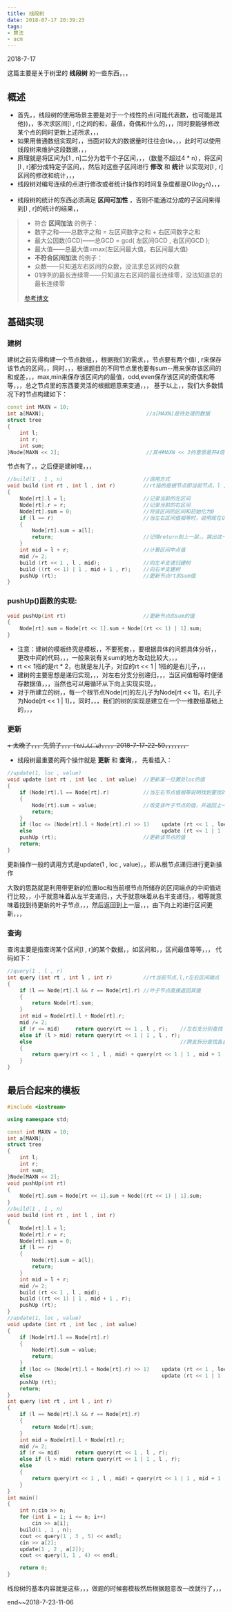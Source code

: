 ```yaml
---
title: 线段树
date: 2018-07-17 20:39:23
tags:
- 算法
- acm
---
```

2018-7-17

这篇主要是关于树里的 **线段树** 的一些东西，，，

## 概述
+ 首先，，线段树的使用场景主要是对于一个线性的点(可能代表数，也可能是其他))，，多次求区间[l , r]之间的和，最值，奇偶和什么的，，，同时要能够修改某个点的同时更新上述所求，，，
+ 如果用普通数组实现时，，当面对较大的数据量时往往会tle，，，此时可以使用线段树来维护这段数据，，，
+ 原理就是将区间为[1 , n]二分为若干个子区间，，，（数量不超过4 * n），将区间[l , r]都分成特定子区间，，然后对这些子区间进行 **修改** 和 **统计** 以实现对[l , r]区间的修改和统计，，，
+ 线段树对编号连续的点进行修改或者统计操作的时间复杂度都是O($log_2$n)，，，

<!-- more -->

+ 线段树的统计的东西必须满足 **区间可加性** ，否则不能通过分成的子区间来得到[l , r]的统计的结果，，

>+ 符合 **区间加法** 的例子：
>+ 数字之和——总数字之和 = 左区间数字之和 + 右区间数字之和
>+ 最大公因数(GCD)——总GCD = gcd( 左区间GCD , 右区间GCD );
>+ 最大值——总最大值=max(左区间最大值，右区间最大值)
>+ **不符合区间加法** 的例子：
>+ 众数——只知道左右区间的众数，没法求总区间的众数
>+ 01序列的最长连续零——只知道左右区间的最长连续零，没法知道总的最长连续零
>
>[参考博文](https://blog.csdn.net/yitongjun/article/details/53193724)

## 基础实现

### 建树
建树之前先得构建一个节点数组，，根据我们的需求，，节点要有两个值l , r来保存该节点的区间，，同时，，，根据题目的不同节点里也要有sum--用来保存该区间的和或差，，，max,min来保存该区间内的最值，odd,even保存该区间的奇偶和等等，，，总之节点里的东西要灵活的根据题意来变通，，，
基于以上，，我们大多数情况下的节点构建如下：

```cpp
const int MAXN = 10;
int a[MAXN];                                 //a[MAXN]是待处理的数据
struct tree
{
    int l;
    int r;
    int sum;
}Node[MAXN << 2];                            //其中MAXN << 2的意思是开4倍的MAXN的数组，，，
```

节点有了，，之后便是建树哩，，，

```cpp
//build(1 , 1 , n)                          //调用方式
void build (int rt , int l , int r)         //rt指的是根节点即当前节点，l , r即左右区间值
{
    Node[rt].l = l;                         //记录当前的左区间
    Node[rt].r = r;                         //记录当前的右区间
    Node[rt].sum = 0;                       //将该区间的区间和初始化为0
    if (l == r)                             //当左右区间值相等时，说明现在访问到了叶子节点，即该节点保存数据的值
    {
        Node[rt].sum = a[l];
        return;                             //记得return到上一层，，跳出这一条线
    }
    int mid = l + r;                        //计算区间中点值
    mid /= 2;
    build (rt << 1 , l , mid);              //向左半支递归建树
    build ((rt << 1) | 1 , mid + 1 , r);    //向右半支建树
    pushUp (rt);                            //更新节点rt的sum值
}
```
### pushUp()函数的实现:

```cpp
void pushUp(int rt)                         //更新节点的sum的值
{
    Node[rt].sum = Node[rt << 1].sum + Node[(rt << 1) | 1].sum;
}
```

+ 注意：建树的模板终究是模板，，不要死套，，要根据具体的问题具体分析，，更改中间的代码，，，一般来说有关sum的地方改动比较大，，，
+ rt << 1指的是rt * 2，也就是左儿子，对应的rt << 1 | 1指的是右儿子，，，
+ 建树的主要思想是递归实现，，，对左右分支分别递归，，，当区间值相等时便储存数据值，，，当然也可以用循环从下向上实现实现，，
+ 对于所建立的树，，每一个根节点Node[rt]的左儿子为Node[rt << 1]，右儿子为Node[rt << 1 | 1]，，同时，，，我们的树的实现是建立在一个一维数组基础上的，，，

### 更新

~~+ 太晚了，，，先鸽了，，，(*´ω`)人(´ω`*)，，，，2018-7-17-22-50，，，，，，，~~
+ 线段树最重要的两个操作就是 **更新** 和 **查询**，， 先看插入：

```cpp
//update(1, loc , value)
void update (int rt , int loc , int value)  //更新某一位置处loc的值
{
    if (Node[rt].l == Node[rt].r)           //当左右节点值相等说明找到要找的叶子节点
    {
        Node[rt].sum = value;               //改变该叶子节点的值，并返回上一层
        return;
    }
    if (loc <= (Node[rt].l + Node[rt].r) >> 1)    update (rt << 1 , loc , value);                                 //从左半支递归
    else                                          update (rt << 1 | 1 , loc , value);                           //从右半支递归
    pushUp (rt);                            //更新该节点的值
    return;
}
```
更新操作一般的调用方式是update(1 , loc , value)，，即从根节点递归进行更新操作

大致的思路就是利用带更新的位置loc和当前根节点所储存的区间端点的中间值进行比较，，小于就意味着从左半支递归，，大于就意味着从右半支递归，，相等就意味着找到待更新的叶子节点，，，然后返回到上一层，，，由下向上的进行区间更新，，，

### 查询

查询主要是指查询某个区间[l , r]的某个数据，，如区间和，，区间最值等等，，，
代码如下：
```cpp
//query(1 , l , r)
int query (int rt , int l , int r)          //rt当前节点,l,r左右区间端点
{
    if (l == Node[rt].l && r == Node[rt].r) //叶子节点直接返回其值
    {
        return Node[rt].sum;                
    }
    int mid = Node[rt].l + Node[rt].r;      
    mid /= 2;
    if (r <= mid)     return query(rt << 1 , l , r);    //左右支分别查找
    else if (l > mid) return query(rt << 1 | 1 , l , r);
    else                                                //跨支拆分查找各自的，最后相加
    {
        return query(rt << 1 , l , mid) + query(rt << 1 | 1 , mid + 1 , r);
    }
}
```
## 最后合起来的模板

```cpp
#include <iostream>

using namespace std;

const int MAXN = 10;
int a[MAXN];
struct tree
{
    int l;
    int r;
    int sum;
}Node[MAXN << 2];
void pushUp(int rt)
{
    Node[rt].sum = Node[rt << 1].sum + Node[(rt << 1) | 1].sum;
}
//build(1 , 1 , n)
void build (int rt , int l , int r)
{
    Node[rt].l = l;
    Node[rt].r = r;
    Node[rt].sum = 0;
    if (l == r)
    {
        Node[rt].sum = a[l];
        return;
    }
    int mid = l + r;
    mid /= 2;
    build (rt << 1 , l , mid);
    build ((rt << 1) | 1 , mid + 1 , r);
    pushUp (rt);
}
//update(1, loc , value)
void update (int rt , int loc , int value)
{
    if (Node[rt].l == Node[rt].r)
    {
        Node[rt].sum = value;
        return;
    }
    if (loc <= (Node[rt].l + Node[rt].r) >> 1)    update (rt << 1 , loc , value);
    else                                          update (rt << 1 | 1 , loc , value);
    pushUp (rt);
    return;
}
int query (int rt , int l , int r)
{
    if (l == Node[rt].l && r == Node[rt].r)
    {
        return Node[rt].sum;
    }
    int mid = Node[rt].l + Node[rt].r;
    mid /= 2;
    if (r <= mid)     return query(rt << 1 , l , r);
    else if (l > mid) return query(rt << 1 | 1 , l , r);
    else
    {
        return query(rt << 1 , l , mid) + query(rt << 1 | 1 , mid + 1 , r);
    }
}
int main()
{
    int n;cin >> n;
    for (int i = 1; i <= n; i++)
        cin >> a[i];
    build(1 , 1 , n);
    cout << query(1 , 3 , 5) << endl;
    cin >> a[2];
    update(1 , 2 , a[2]);
    cout << query(1, 1 , 4) << endl;

    return 0;
}
```

线段树的基本内容就是这些，，，做题的时候套模板然后根据题意改一改就行了，，，

end~~2018-7-23-11-06